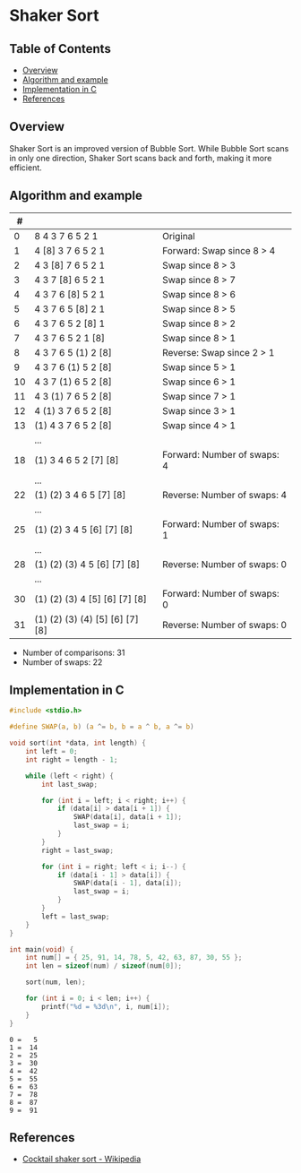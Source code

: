 # Shaker Sort

## Table of Contents <!-- omit in toc -->

- [Overview](#overview)
- [Algorithm and example](#algorithm-and-example)
- [Implementation in C](#implementation-in-c)
- [References](#references)

## Overview

Shaker Sort is an improved version of Bubble Sort. While Bubble Sort scans in only one direction, Shaker Sort scans back and forth, making it more efficient.

## Algorithm and example

| # | | |
| -- | -- | -- |
| 0 | 8 4 3 7 6 5 2 1   | Original |
| 1 | 4 [8] 3 7 6 5 2 1 | Forward: Swap since 8 > 4 |
| 2 | 4 3 [8] 7 6 5 2 1 | Swap since 8 > 3 |
| 3 | 4 3 7 [8] 6 5 2 1 | Swap since 8 > 7 |
| 4 | 4 3 7 6 [8] 5 2 1 | Swap since 8 > 6 |
| 5 | 4 3 7 6 5 [8] 2 1 | Swap since 8 > 5 |
| 6 | 4 3 7 6 5 2 [8] 1 | Swap since 8 > 2 |
| 7 | 4 3 7 6 5 2 1 [8] | Swap since 8 > 1 |
| 8 | 4 3 7 6 5 (1) 2 [8] | Reverse: Swap since 2 > 1 |
| 9 | 4 3 7 6 (1) 5 2 [8] | Swap since 5 > 1 |
| 10 | 4 3 7 (1) 6 5 2 [8] | Swap since 6 > 1 |
| 11 | 4 3 (1) 7 6 5 2 [8] | Swap since 7 > 1 |
| 12 | 4 (1) 3 7 6 5 2 [8] | Swap since 3 > 1 |
| 13 | (1) 4 3 7 6 5 2 [8] | Swap since 4 > 1 |
| | ... | |
| 18 | (1) 3 4  6  5 2 [7] [8] | Forward: Number of swaps: 4 |
| | ... | |
| 22 | (1) (2) 3 4 6 5 [7] [8] | Reverse: Number of swaps: 4 |
| | ... | |
| 25 | (1) (2) 3 4 5 [6] [7] [8] | Forward: Number of swaps: 1 |
| | ... | |
| 28 | (1) (2) (3) 4 5 [6] [7] [8] | Reverse: Number of swaps: 0 |
| | ... | |
| 30 | (1) (2) (3) 4 [5] [6] [7] [8] | Forward: Number of swaps: 0 |
| 31 | (1) (2) (3) (4) [5] [6] [7] [8] | Reverse: Number of swaps: 0 |

- Number of comparisons: 31
- Number of swaps: 22

## Implementation in C

```c
#include <stdio.h>

#define SWAP(a, b) (a ^= b, b = a ^ b, a ^= b)

void sort(int *data, int length) {
    int left = 0;
    int right = length - 1;

    while (left < right) {
        int last_swap;

        for (int i = left; i < right; i++) {
            if (data[i] > data[i + 1]) {
                SWAP(data[i], data[i + 1]);
                last_swap = i;
            }
        }
        right = last_swap;

        for (int i = right; left < i; i--) {
            if (data[i - 1] > data[i]) {
                SWAP(data[i - 1], data[i]);
                last_swap = i;
            }
        }
        left = last_swap;
    }
}

int main(void) {
    int num[] = { 25, 91, 14, 78, 5, 42, 63, 87, 30, 55 };
    int len = sizeof(num) / sizeof(num[0]);

    sort(num, len);

    for (int i = 0; i < len; i++) {
        printf("%d = %3d\n", i, num[i]);
    }
}
```

```console
0 =   5
1 =  14
2 =  25
3 =  30
4 =  42
5 =  55
6 =  63
7 =  78
8 =  87
9 =  91
```

## References

- [Cocktail shaker sort - Wikipedia](https://en.wikipedia.org/wiki/Cocktail_shaker_sort)
